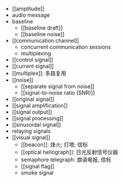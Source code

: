 - [[amplitude]]
- audio message
- baseline
    - [[baseline draft]]
    - [[baseline noise]]
- [[communication channel]]
    - concurrent communication sessions
    - multiplexing
- [[control signal]]
- [[current signal]]
- [[multiplex]]: 多路复用
- [[noise]]
    - [[separate signal from noise]]
    - [[signal-to-noise ratio (SNR)]]
- [[original signal]]
- [[signal amplification]]
- [[signal output]]
- [[signal processing]]
- [[sinusoidal signal]]
- relaying signals
- [[visual signal]]
    - [[beacon]]: 烽火; 灯塔; 信标
    - [[optical heliograph]]: 日光反射信号仪器
    - semaphore telegraph: 旗语电报, 信标
    - [[signal flag]]
    - smoke signal
